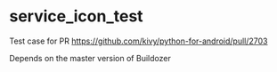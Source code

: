 # service_icon_test

Test case for PR https://github.com/kivy/python-for-android/pull/2703

Depends on the master version of Buildozer

